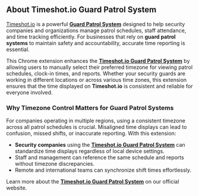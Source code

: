 ## About Timeshot.io Guard Patrol System

[Timeshot.io](https://timeshot.io) is a powerful **[Guard Patrol System](https://timeshot.io)** designed to help security companies and organizations manage patrol schedules, staff attendance, and time tracking efficiently. For businesses that rely on **guard patrol systems** to maintain safety and accountability, accurate time reporting is essential.

This Chrome extension enhances the **[Timeshot.io Guard Patrol System](https://timeshot.io)** by allowing users to manually select their preferred timezone for viewing patrol schedules, clock-in times, and reports. Whether your security guards are working in different locations or across various time zones, this extension ensures that the time displayed on **Timeshot.io** is consistent and reliable for everyone involved.

### Why Timezone Control Matters for Guard Patrol Systems

For companies operating in multiple regions, using a consistent timezone across all patrol schedules is crucial. Misaligned time displays can lead to confusion, missed shifts, or inaccurate reporting. With this extension:

- **Security companies** using the **[Timeshot.io Guard Patrol System](https://timeshot.io)** can standardize time displays regardless of local device settings.
- Staff and management can reference the same schedule and reports without timezone discrepancies.
- Remote and international teams can synchronize shift times effortlessly.

Learn more about the **[Timeshot.io Guard Patrol System](https://timeshot.io)** on our official website.
